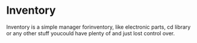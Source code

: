 # Inventory

Inventory is a simple manager forinventory, like electronic parts, cd library or any other stuff
youcould have plenty of and just lost control over.